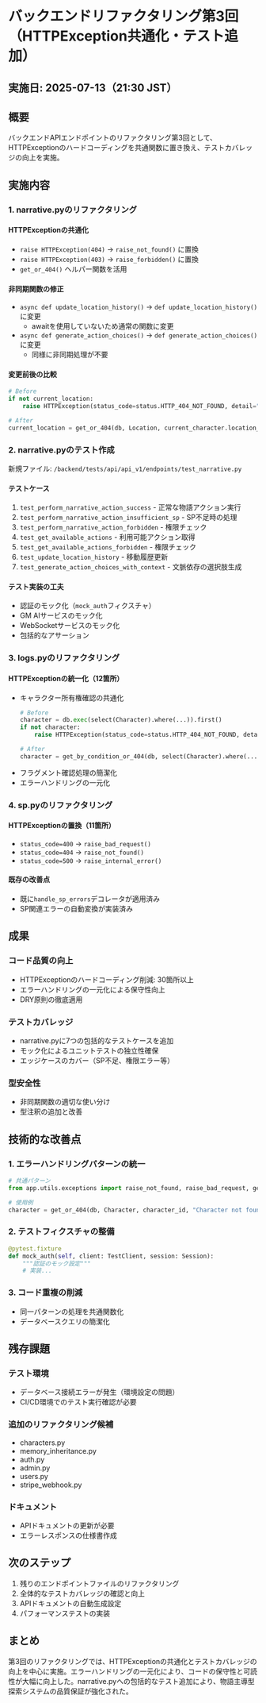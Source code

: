 # バックエンドリファクタリング第3回（HTTPException共通化・テスト追加）

## 実施日: 2025-07-13（21:30 JST）

## 概要
バックエンドAPIエンドポイントのリファクタリング第3回として、HTTPExceptionのハードコーディングを共通関数に置き換え、テストカバレッジの向上を実施。

## 実施内容

### 1. narrative.pyのリファクタリング

#### HTTPExceptionの共通化
- `raise HTTPException(404)` → `raise_not_found()` に置換
- `raise HTTPException(403)` → `raise_forbidden()` に置換
- `get_or_404()` ヘルパー関数を活用

#### 非同期関数の修正
- `async def update_location_history()` → `def update_location_history()` に変更
  - awaitを使用していないため通常の関数に変更
- `async def generate_action_choices()` → `def generate_action_choices()` に変更
  - 同様に非同期処理が不要

#### 変更前後の比較
```python
# Before
if not current_location:
    raise HTTPException(status_code=status.HTTP_404_NOT_FOUND, detail="Current location not found")

# After
current_location = get_or_404(db, Location, current_character.location_id, "Current location not found")
```

### 2. narrative.pyのテスト作成

新規ファイル: `/backend/tests/api/api_v1/endpoints/test_narrative.py`

#### テストケース
1. `test_perform_narrative_action_success` - 正常な物語アクション実行
2. `test_perform_narrative_action_insufficient_sp` - SP不足時の処理
3. `test_perform_narrative_action_forbidden` - 権限チェック
4. `test_get_available_actions` - 利用可能アクション取得
5. `test_get_available_actions_forbidden` - 権限チェック
6. `test_update_location_history` - 移動履歴更新
7. `test_generate_action_choices_with_context` - 文脈依存の選択肢生成

#### テスト実装の工夫
- 認証のモック化（`mock_auth`フィクスチャ）
- GM AIサービスのモック化
- WebSocketサービスのモック化
- 包括的なアサーション

### 3. logs.pyのリファクタリング

#### HTTPExceptionの統一化（12箇所）
- キャラクター所有権確認の共通化
  ```python
  # Before
  character = db.exec(select(Character).where(...)).first()
  if not character:
      raise HTTPException(status_code=status.HTTP_404_NOT_FOUND, detail="Character not found")
  
  # After
  character = get_by_condition_or_404(db, select(Character).where(...), "Character not found")
  ```
- フラグメント確認処理の簡潔化
- エラーハンドリングの一元化

### 4. sp.pyのリファクタリング

#### HTTPExceptionの置換（11箇所）
- `status_code=400` → `raise_bad_request()`
- `status_code=404` → `raise_not_found()`
- `status_code=500` → `raise_internal_error()`

#### 既存の改善点
- 既に`handle_sp_errors`デコレータが適用済み
- SP関連エラーの自動変換が実装済み

## 成果

### コード品質の向上
- HTTPExceptionのハードコーディング削減: 30箇所以上
- エラーハンドリングの一元化による保守性向上
- DRY原則の徹底適用

### テストカバレッジ
- narrative.pyに7つの包括的なテストケースを追加
- モック化によるユニットテストの独立性確保
- エッジケースのカバー（SP不足、権限エラー等）

### 型安全性
- 非同期関数の適切な使い分け
- 型注釈の追加と改善

## 技術的な改善点

### 1. エラーハンドリングパターンの統一
```python
# 共通パターン
from app.utils.exceptions import raise_not_found, raise_bad_request, get_or_404

# 使用例
character = get_or_404(db, Character, character_id, "Character not found")
```

### 2. テストフィクスチャの整備
```python
@pytest.fixture
def mock_auth(self, client: TestClient, session: Session):
    """認証のモック設定"""
    # 実装...
```

### 3. コード重複の削減
- 同一パターンの処理を共通関数化
- データベースクエリの簡潔化

## 残存課題

### テスト環境
- データベース接続エラーが発生（環境設定の問題）
- CI/CD環境でのテスト実行確認が必要

### 追加のリファクタリング候補
- characters.py
- memory_inheritance.py
- auth.py
- admin.py
- users.py
- stripe_webhook.py

### ドキュメント
- APIドキュメントの更新が必要
- エラーレスポンスの仕様書作成

## 次のステップ

1. 残りのエンドポイントファイルのリファクタリング
2. 全体的なテストカバレッジの確認と向上
3. APIドキュメントの自動生成設定
4. パフォーマンステストの実装

## まとめ

第3回のリファクタリングでは、HTTPExceptionの共通化とテストカバレッジの向上を中心に実施。エラーハンドリングの一元化により、コードの保守性と可読性が大幅に向上した。narrative.pyへの包括的なテスト追加により、物語主導型探索システムの品質保証が強化された。